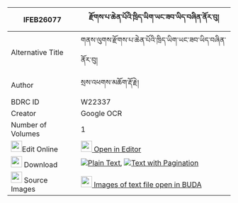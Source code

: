 |IFEB26077|རྫོགས་པ་ཆེན་པོའི་ཁྲིད་ཡིག་ཡང་ཟབ་ཡིད་བཞིན་ནོར་བུ། 
| --- | --- 
|Alternative Title |གནས་ལུགས་རྫོགས་པ་ཆེན་པོའི་ཁྲིད་ཡིག་ཡང་ཟབ་ཡིད་བཞིན་ནོར་བུ།
|Author| སྲས་འཕགས་མཆོག་རྡོ་རྗེ།
|BDRC ID | W22337
|Creator | Google OCR
|Number of Volumes| 1
|<img width="25" src="https://img.icons8.com/color/25/000000/edit-property.png">Edit Online| [<img width="25" src="https://avatars.githubusercontent.com/u/45091458?s=200&v=4"> Open in Editor](http://editor.openpecha.org/IFEB26077)
|<img width="25" src="https://img.icons8.com/fluent/48/000000/download-2.png"/>  Download | [![](https://img.icons8.com/color/20/000000/txt.png)Plain Text](https://github.com/Openpecha/IFEB26077/releases/download/v1/dzokpa_chenpo_i_triyik_yang_za_plain_IFEB26077.zip), [![](https://img.icons8.com/color/20/000000/txt.png)Text with Pagination](https://github.com/Openpecha/IFEB26077/releases/download/v1/dzokpa_chenpo_i_triyik_yang_za_pages_IFEB26077.zip)
|<img width="25" src="https://img.icons8.com/plasticine/100/000000/pictures-folder.png"/>  Source Images | [<img width="25" src="https://library.bdrc.io/icons/BUDA-small.svg"> Images of text file open in BUDA](https://library.bdrc.io/show/bdr:W22337)